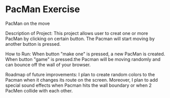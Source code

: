 # PacMan Exercise
 PacMan on the move
 
Description of Project:
This project allows user to creat one or more PacMan by clicking on certain button. The Pacman will start moving by another button is pressed.

How to Run:
When button "make one" is pressed, a new PacMan is created.
When button "game" is pressed.the Pacman will be moving randomly and can bounce off the wall of your browser. 

Roadmap of future improvements:
I plan to create random colors to the Pacman when it changes its route on the screen. Moreover, I plan to add special sound effects when Pacman hits the wall boundary or when 2 PacMen collide with each other.
